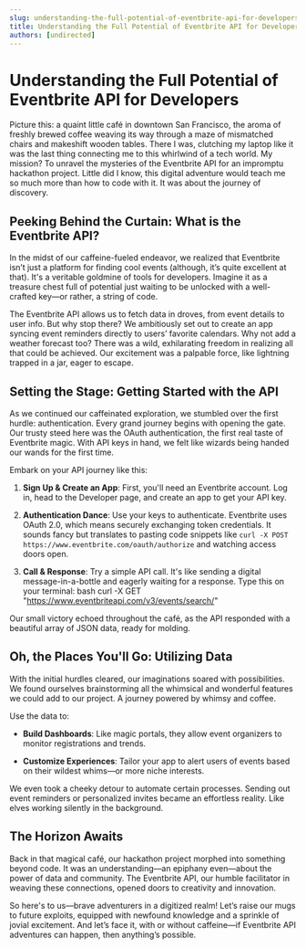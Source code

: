 ```yaml
---
slug: understanding-the-full-potential-of-eventbrite-api-for-developers
title: Understanding the Full Potential of Eventbrite API for Developers
authors: [undirected]
---
```


# Understanding the Full Potential of Eventbrite API for Developers

Picture this: a quaint little café in downtown San Francisco, the aroma of freshly brewed coffee weaving its way through a maze of mismatched chairs and makeshift wooden tables. There I was, clutching my laptop like it was the last thing connecting me to this whirlwind of a tech world. My mission? To unravel the mysteries of the Eventbrite API for an impromptu hackathon project. Little did I know, this digital adventure would teach me so much more than how to code with it. It was about the journey of discovery.

## Peeking Behind the Curtain: What is the Eventbrite API?

In the midst of our caffeine-fueled endeavor, we realized that Eventbrite isn’t just a platform for finding cool events (although, it’s quite excellent at that). It's a veritable goldmine of tools for developers. Imagine it as a treasure chest full of potential just waiting to be unlocked with a well-crafted key—or rather, a string of code.

The Eventbrite API allows us to fetch data in droves, from event details to user info. But why stop there? We ambitiously set out to create an app syncing event reminders directly to users’ favorite calendars. Why not add a weather forecast too? There was a wild, exhilarating freedom in realizing all that could be achieved. Our excitement was a palpable force, like lightning trapped in a jar, eager to escape.

## Setting the Stage: Getting Started with the API

As we continued our caffeinated exploration, we stumbled over the first hurdle: authentication. Every grand journey begins with opening the gate. Our trusty steed here was the OAuth authentication, the first real taste of Eventbrite magic. With API keys in hand, we felt like wizards being handed our wands for the first time.

Embark on your API journey like this:

1. **Sign Up & Create an App**: First, you'll need an Eventbrite account. Log in, head to the Developer page, and create an app to get your API key.
   
2. **Authentication Dance**: Use your keys to authenticate. Eventbrite uses OAuth 2.0, which means securely exchanging token credentials. It sounds fancy but translates to pasting code snippets like `curl -X POST https://www.eventbrite.com/oauth/authorize` and watching access doors open.

3. **Call & Response**: Try a simple API call. It's like sending a digital message-in-a-bottle and eagerly waiting for a response. Type this on your terminal: 
   bash
   curl -X GET "https://www.eventbriteapi.com/v3/events/search/"
   

Our small victory echoed throughout the café, as the API responded with a beautiful array of JSON data, ready for molding.

## Oh, the Places You'll Go: Utilizing Data

With the initial hurdles cleared, our imaginations soared with possibilities. We found ourselves brainstorming all the whimsical and wonderful features we could add to our project. A journey powered by whimsy and coffee.

Use the data to:

- **Build Dashboards**: Like magic portals, they allow event organizers to monitor registrations and trends.
  
- **Customize Experiences**: Tailor your app to alert users of events based on their wildest whims—or more niche interests.

We even took a cheeky detour to automate certain processes. Sending out event reminders or personalized invites became an effortless reality. Like elves working silently in the background.

## The Horizon Awaits

Back in that magical café, our hackathon project morphed into something beyond code. It was an understanding—an epiphany even—about the power of data and community. The Eventbrite API, our humble facilitator in weaving these connections, opened doors to creativity and innovation.

So here's to us—brave adventurers in a digitized realm! Let’s raise our mugs to future exploits, equipped with newfound knowledge and a sprinkle of jovial excitement. And let’s face it, with or without caffeine—if Eventbrite API adventures can happen, then anything’s possible.